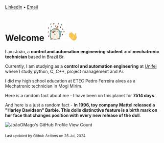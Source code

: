 [LinkedIn](https://www.linkedin.com/in/joão-pedro-gozzoli-b95641301/) &bull;
[Email](joaopedrogozzoli@gmail.com)

# Welcome <img src="happy.gif" height="64px" /> <img src="wave.gif" height="32px" />

I am João, a  **control and automation engineering student** and **mechatronic technician** based in Brazil Br.

Currently, I am studying as a **control and automation engineering** at [Unifei](https://unifei.edu.br) where I study python, C, C++, project management and Ai.

I did my high school education at ETEC Pedro Ferreira alves as a Mechatronic technician in Mogi Mirim.

Here is a random fact about me - I have been on this planet for **7514 days**.

And here is a just a random fact -  **In 1996, toy company Mattel released a "Harley Davidson" Barbie. This dolls distinctive feature is a birth mark on her face that changes position with every new release of the doll**.

![JoãoOMago's GitHub Profile View Count](https://komarev.com/ghpvc/?username=JoaoOMago)

<sub>Last updated by Github Actions on 26 Jul, 2024.</sub>

